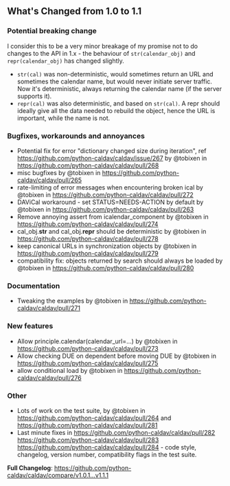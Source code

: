 ## What's Changed from 1.0 to 1.1

### Potential breaking change

I consider this to be a very minor breakage of my promise not to do changes to the API in 1.x - the behaviour of  `str(calendar_obj)` and `repr(calendar_obj)` has changed slightly.

* `str(cal)` was non-deterministic, would sometimes return an URL and sometimes the calendar name, but would never initiate server traffic.  Now it's deterministic, always returning the calendar name (if the server supports it).
* `repr(cal)` was also deterministic, and based on `str(cal)`.  A repr should ideally give all the data needed to rebuild the object, hence the URL is important, while the name is not.

### Bugfixes, workarounds and annoyances
* Potential fix for error "dictionary changed size during iteration", ref https://github.com/python-caldav/caldav/issue/267 by @tobixen in https://github.com/python-caldav/caldav/pull/268
* misc bugfixes by @tobixen in https://github.com/python-caldav/caldav/pull/265
* rate-limiting of error messages when encountering broken ical by @tobixen in https://github.com/python-caldav/caldav/pull/272
* DAViCal workaround - set STATUS=NEEDS-ACTION by default by @tobixen in https://github.com/python-caldav/caldav/pull/263
* Remove annoying assert from icalendar_component by @tobixen in https://github.com/python-caldav/caldav/pull/274
* cal_obj.__str__ and cal_obj.__repr__ should be deterministic by @tobixen in https://github.com/python-caldav/caldav/pull/278
* keep canonical URLs in synchronization objects by @tobixen in https://github.com/python-caldav/caldav/pull/279
* compatibility fix: objects returned by search should always be loaded by @tobixen in https://github.com/python-caldav/caldav/pull/280

### Documentation
* Tweaking the examples by @tobixen in https://github.com/python-caldav/caldav/pull/271

### New features
* Allow principle.calendar(calendar_url=...) by @tobixen in https://github.com/python-caldav/caldav/pull/273
* Allow checking DUE on dependent before moving DUE by @tobixen in https://github.com/python-caldav/caldav/pull/275
* allow conditional load by @tobixen in https://github.com/python-caldav/caldav/pull/276

### Other
* Lots of work on the test suite, by @tobixen in https://github.com/python-caldav/caldav/pull/264 and https://github.com/python-caldav/caldav/pull/281
* Last minute fixes in https://github.com/python-caldav/caldav/pull/282 https://github.com/python-caldav/caldav/pull/283 https://github.com/python-caldav/caldav/pull/284 - code style, changelog, version number, compatibility flags in the test suite.

**Full Changelog**: https://github.com/python-caldav/caldav/compare/v1.0.1...v1.1.1
